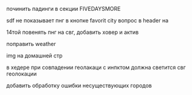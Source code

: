 починить падинги в секции FIVEDAYSMORE

sdf не показывает пнг в кнопке favorit city вопрос в header на

<!--  -->

14той повенять пнг на свг, добавить ховер и актив

 <!--  -->

поправить weather

  <!--  -->

img на домашней стр

<!-- домашняя стр -->

в хедере при совпадении геолакаци с инпктом должна светится свг геолокации

<!--  -->

добавить обработку ошибки несуществующих городов
